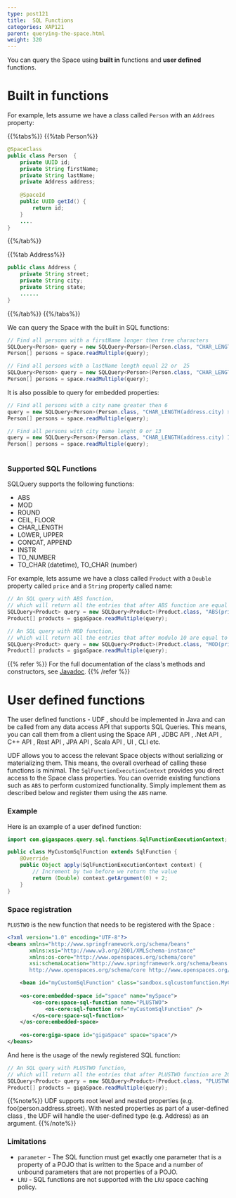 ```yaml
---
type: post121
title:  SQL Functions
categories: XAP121
parent: querying-the-space.html
weight: 320
---
```



You can query the Space using **built in** functions and **user defined** functions.


# Built in functions

For example, lets assume we have a class called `Person` with an `Addrees` property:


{{%tabs%}}
{{%tab Person%}}
```java
@SpaceClass
public class Person  {
	private UUID id;
	private String firstName;
	private String lastName;
	private Address address;
	
	@SpaceId
	public UUID getId() {
		return id;
	}
    ....
}        
```
{{%/tab%}}

{{%tab Address%}}
```java
public class Address {
	private String street;
	private String city;
	private String state;
	......
}
```
{{%/tab%}}
{{%/tabs%}}

We can query the Space with the built in SQL functions:

```java
// Find all persons with a firstName longer then tree characters
SQLQuery<Person> query = new SQLQuery<Person>(Person.class, "CHAR_LENGTH(firstName) > 3");
Person[] persons = space.readMultiple(query);

// Find all persons with a lastName length equal 22 or  25
SQLQuery<Person> query = new SQLQuery<Person>(Person.class, "CHAR_LENGTH(lastName) IN (22, 25");
Person[] persons = space.readMultiple(query); 
```


It is also possible to query for embedded properties:


```java
// Find all persons with a city name greater then 6
query = new SQLQuery<Person>(Person.class, "CHAR_LENGTH(address.city) > 6");
Person[] persons = space.readMultiple(query);

// Find all persons with city name lenght 0 or 13
query = new SQLQuery<Person>(Person.class, "CHAR_LENGTH(address.city) IN (0,13)");
Person[] persons = space.readMultiple(query);
 
```

###  Supported SQL Functions

SQLQuery supports the following functions:

- ABS
- MOD
- ROUND
- CEIL, FLOOR
- CHAR_LENGTH
- LOWER, UPPER
- CONCAT, APPEND
- INSTR
- TO_NUMBER
- TO_CHAR (datetime), TO_CHAR (number)


For example, lets assume we have a class called `Product` with a `Double` property called `price` and a `String` property called name:


```java
// An SQL query with ABS function,
// which will return all the entries that after ABS function are equal to 1 or 4
SQLQuery<Product> query = new SQLQuery<Product>(Product.class, "ABS(price) in (1, 4)");
Product[] products = gigaSpace.readMultiple(query);

// An SQL query with MOD function,
// which will return all the entries that after modulo 10 are equal to 6 or 7
SQLQuery<Product> query = new SQLQuery<Product>(Product.class, "MOD(price, 10) IN (6, 7)");
Product[] products = gigaSpace.readMultiple(query);
```


{{% refer %}}
For the full documentation of the class's methods and constructors, see [Javadoc](http://www.gigaspaces.com/docs/JavaDoc{{%currentversion%}}/index.html?com/j_spaces/core/client/SQLQuery.html).
{{% /refer %}}


# User defined functions

The user defined functions - UDF , should be implemented in Java and can be called from any data access API that supports SQL Queries. This means, you can call them from a client using the Space API , JDBC API , .Net API , C++ API , Rest API , JPA API , Scala API , UI , CLI etc.

UDF allows you to access the relevant Space objects without serializing or materializing them. This means, the overall overhead of calling these functions is minimal. The `SqlFunctionExecutionContext` provides you direct access to the Space class properties. You can override existing functions such as `ABS` to perform customized functionality. Simply implement them as described below and register them using the `ABS` name.

### Example

Here is an example of a user defined function: 


 
 

```java
import com.gigaspaces.query.sql.functions.SqlFunctionExecutionContext;

public class MyCustomSqlFunction extends SqlFunction {
	@Override
	public Object apply(SqlFunctionExecutionContext context) {
		// Increment by two before we return the value
		return (Double) context.getArgument(0) + 2;
	}
}
```
 

### Space registration

`PLUSTWO` is the new function that needs to be registered with the Space : 
 
```xml
<?xml version="1.0" encoding="UTF-8"?>
<beans xmlns="http://www.springframework.org/schema/beans"
	   xmlns:xsi="http://www.w3.org/2001/XMLSchema-instance"
	   xmlns:os-core="http://www.openspaces.org/schema/core"
	   xsi:schemaLocation="http://www.springframework.org/schema/beans http://www.springframework.org/schema/beans/spring-beans.xsd
       http://www.openspaces.org/schema/core http://www.openspaces.org/schema/{{%currentversion%}}/core/openspaces-core.xsd">

	<bean id="myCustomSqlFunction" class="sandbox.sqlcustomfunction.MyCustomSqlFunction" />
 
	<os-core:embedded-space id="space" name="mySpace">
		<os-core:space-sql-function name="PLUSTWO">
			<os-core:sql-function ref="myCustomSqlFunction" />
		</os-core:space-sql-function>
	</os-core:embedded-space>
	
	<os-core:giga-space id="gigaSpace" space="space"/>
</beans>
```
And here is the usage of the newly registered SQL function:

```java
// An SQL query with PLUSTWO function,
// which will return all the entries that after PLUSTWO function are 20.0
SQLQuery<Product> query = new SQLQuery<Product>(Product.class, "PLUSTWO(price) = 20.0");
Product[] products = gigaSpace.readMultiple(query);
```


{{%note%}}
UDF supports root level and nested properties (e.g. foo(person.address.street). With nested properties as part of a user-defined class , the UDF will handle the user-defined type (e.g. Address) as an argument.
{{%/note%}}


### Limitations
 
- `parameter` - The SQL function must get exactly one parameter that is a property of a POJO that is written to the Space and a number of unbound parameters that are not properties of a POJO.
- `LRU` - SQL functions are not supported with the `LRU` space caching policy.
 


 
